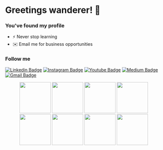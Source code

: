 # Greetings wanderer! 🌱
### You've found my profile 

- ⚡ Never stop learning
- ✉️ Email me for business opportunities

### Follow me
[![Linkedin Badge](https://img.shields.io/badge/-OliverBott-blue?style=flat-square&logo=Linkedin&logoColor=white&link=https://www.linkedin.com/in/#/)](https://www.linkedin.com/in/#/)
[![Instagram Badge](https://img.shields.io/badge/-itsOliverBott-purple?style=flat-square&logo=instagram&logoColor=white&link=https://instagram.com/itsOliverBott/)](https://instagram.com/itsOliverBott)
[![Youtube Badge](https://img.shields.io/badge/-OliverBott-darkred?style=flat-square&logo=youtube&logoColor=white&link=https://www.youtube.com/channel/UCS8eUXnwHx7KhkM4QETeS4w)](https://www.youtube.com/channel/UCS8eUXnwHx7KhkM4QETeS4w)
[![Medium Badge](https://img.shields.io/badge/-@OliverBott-03a57a?style=flat-square&labelColor=000000&logo=Medium&link=https://medium.com/@OliverBott/)](https://medium.com/@OliverBott)
[![Gmail Badge](https://img.shields.io/badge/-contact@oliverbott.com-c14438?style=flat-square&logo=Gmail&logoColor=white&link=mailto:contact@oliverbott.com)](mailto:contact@oliverbott.com)


<p align="center">
  <img name="vscode" src="https://media.giphy.com/media/IdyAQJVN2kVPNUrojM/giphy.gif" width="100">
  <img name="angular" src="https://media.giphy.com/media/XEDIHHp3i8bVoEdxd7/giphy.gif" width="100">

 <img name="javascript" src="https://media.giphy.com/media/ln7z2eWriiQAllfVcn/giphy.gif" width="100">
 <img name="node" src="https://media.giphy.com/media/kdFc8fubgS31b8DsVu/giphy.gif" width="100">
 
 <img name="firebase" src="https://media.giphy.com/media/Ri2TUcKlaOcaDBxFpY/giphy.gif" width="100">

 <img name="css3" src="https://media.giphy.com/media/fsEaZldNC8A1PJ3mwp/giphy.gif" width="100">
 <img name="html5" src="https://media.giphy.com/media/XAxylRMCdpbEWUAvr8/giphy.gif" width="100">
  <img name="github" src="https://media.giphy.com/media/KzJkzjggfGN5Py6nkT/giphy.gif" width="100">
</p>

